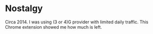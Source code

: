 # Nostalgy

Circa 2014.
I was using (3 or 4)G provider with limited daily traffic. This Chrome extension showed me how much is left.